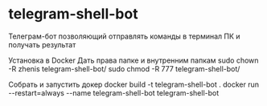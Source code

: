 # telegram-shell-bot

Телеграм-бот позволяющий отправлять команды в терминал ПК и получать результат



Установка в Docker
Дать права папке и внутренним папкам
sudo chown -R zhenis telegram-shell-bot/
sudo chmod -R 777 telegram-shell-bot/

Собрать и запустить докер
docker build -t telegram-shell-bot .
docker run --restart=always --name telegram-shell-bot telegram-shell-bot